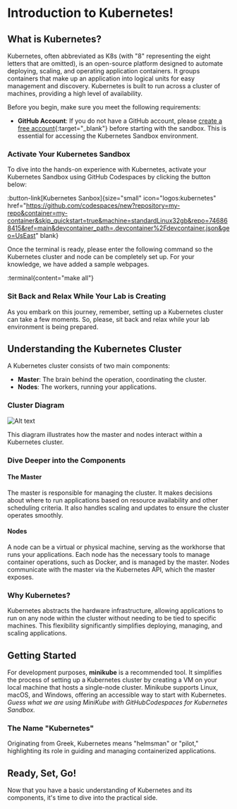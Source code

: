 # Introduction to Kubernetes!

## What is Kubernetes?

Kubernetes, often abbreviated as K8s (with "8" representing the eight letters that are omitted), is an open-source platform designed to automate deploying, scaling, and operating application containers. It groups containers that make up an application into logical units for easy management and discovery. Kubernetes is built to run across a cluster of machines, providing a high level of availability.

Before you begin, make sure you meet the following requirements:

- **GitHub Account**: If you do not have a GitHub account, please [create a free account](https://github.com/join){:target="_blank"} before starting with the sandbox. This is essential for accessing the Kubernetes Sandbox environment.

### Activate Your Kubernetes Sandbox

To dive into the hands-on experience with Kubernetes, activate your Kubernetes Sandbox using GitHub Codespaces by clicking the button below:

:button-link[Kubernetes Sanbox]{size="small" icon="logos:kubernetes" href="https://github.com/codespaces/new?repository=my-repo&container=my-container&skip_quickstart=true&machine=standardLinux32gb&repo=746868415&ref=main&devcontainer_path=.devcontainer%2Fdevcontainer.json&geo=UsEast" blank}

Once the terminal is ready, please enter the following command so the Kubernetes cluster and node can be completely set up. For your knowledge, we have added a sample webpages. 

:terminal{content="make all"}


### Sit Back and Relax While Your Lab is Creating

As you embark on this journey, remember, setting up a Kubernetes cluster can take a few moments. So, please, sit back and relax while your lab environment is being prepared.


## Understanding the Kubernetes Cluster

A Kubernetes cluster consists of two main components:

- **Master**: The brain behind the operation, coordinating the cluster.
- **Nodes**: The workers, running your applications.

### Cluster Diagram

![Alt text](https://raw.githubusercontent.com/CNCF-Lahore/Kubernetes-Bootcamp/main/asserts/module_01_cluster.svg)

This diagram illustrates how the master and nodes interact within a Kubernetes cluster.

### Dive Deeper into the Components

#### The Master

The master is responsible for managing the cluster. It makes decisions about where to run applications based on resource availability and other scheduling criteria. It also handles scaling and updates to ensure the cluster operates smoothly.

#### Nodes

A node can be a virtual or physical machine, serving as the workhorse that runs your applications. Each node has the necessary tools to manage container operations, such as Docker, and is managed by the master. Nodes communicate with the master via the Kubernetes API, which the master exposes.

### Why Kubernetes?

Kubernetes abstracts the hardware infrastructure, allowing applications to run on any node within the cluster without needing to be tied to specific machines. This flexibility significantly simplifies deploying, managing, and scaling applications.

## Getting Started

For development purposes, **minikube** is a recommended tool. It simplifies the process of setting up a Kubernetes cluster by creating a VM on your local machine that hosts a single-node cluster. Minikube supports Linux, macOS, and Windows, offering an accessible way to start with Kubernetes. _Guess what we are using MiniKube with GitHubCodespaces for Kubernetes Sandbox._

### The Name "Kubernetes"

Originating from Greek, Kubernetes means "helmsman" or "pilot," highlighting its role in guiding and managing containerized applications.

## Ready, Set, Go!

Now that you have a basic understanding of Kubernetes and its components, it's time to dive into the practical side.
